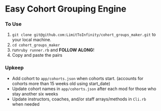 # Easy Cohort Grouping Engine

### To Use
1. `git clone git@github.com:LimitToInfinity/cohort_groups_maker.git` to your local machine.
2. `cd cohort_groups_maker`
3. run`ruby runner.rb` and **FOLLOW ALONG**!
4. Copy and paste the pairs

### Upkeep
* Add cohort to `app/cohorts.json` when cohorts start. (accounts for cohorts more than 15 weeks old using start_date)
* Update cohort names in `app/cohorts.json` after each mod for those who stay another six weeks
* Update instructors, coaches, and/or staff arrays/methods in `Cli.rb` when needed
